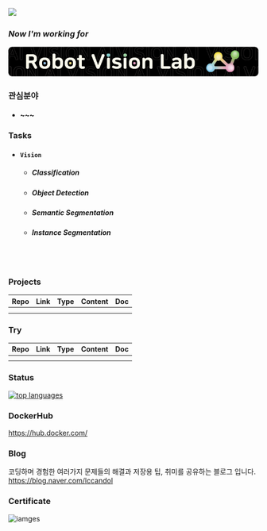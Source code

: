 <a href="https://hits.seeyoufarm.com"><img src="https://hits.seeyoufarm.com/api/count/incr/badge.svg?url=https%3A%2F%2Fgithub.com%2Fhololee&count_bg=%2379C83D&title_bg=%23555555&icon=&icon_color=%23E7E7E7&title=hits&edge_flat=false"/></a>   

### _Now I'm working for_  
![image](https://github.com/hololee/hololee/blob/main/%EC%9E%90%EC%82%B0%203_final.png?raw=true)  

### 관심분야
- #### ~~~

### Tasks
- #### ```Vision```   
  - ##### *Classification*
  - ##### *Object Detection*
  - ##### *Semantic Segmentation*
  - ##### *Instance Segmentation*

<br/><br/> 

### Projects

|Repo|Link|Type|Content|Doc|
|---|---|---|---|---|
|   |   |   |   |     | 
|   |   |   |   |    | 


### Try
|Repo|Link|Type|Content|Doc|
|---|---|---|---|---|
|   |   |   |   |     | 
|   |   |   |   |    | 


### Status
[![top languages](https://github-readme-stats.vercel.app/api/top-langs/?username=hololee&theme=blue-white)](https://github.com/anuraghazra/github-readme-stats)
  

### DockerHub  
https://hub.docker.com/  


### Blog  
코딩하며 경험한 여러가지 문제들의 해결과 저장용 팁, 취미를 공유하는 블로그 입니다.  
https://blog.naver.com/lccandol  


### Certificate
![iamges](https://api.accredible.com/v1/frontend/credential_website_embed_image/certificate/27794316)
